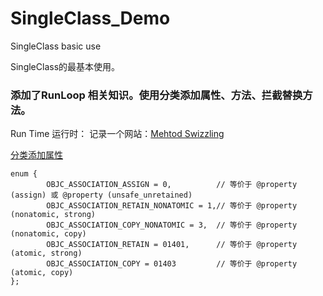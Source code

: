 # SingleClass_Demo
SingleClass basic use


SingleClass的最基本使用。


### 添加了RunLoop 相关知识。使用分类添加属性、方法、拦截替换方法。
Run Time 运行时：
记录一个网站：[Mehtod  Swizzling](http://nshipster.com/method-swizzling/) 

[分类添加属性](http://nszzy.me/2016/01/25/associated-objects/)


```
enum {
        OBJC_ASSOCIATION_ASSIGN = 0,          // 等价于 @property (assign) 或 @property (unsafe_unretained)
        OBJC_ASSOCIATION_RETAIN_NONATOMIC = 1,// 等价于 @property (nonatomic, strong)
        OBJC_ASSOCIATION_COPY_NONATOMIC = 3,  // 等价于 @property (nonatomic, copy)
        OBJC_ASSOCIATION_RETAIN = 01401,      // 等价于 @property (atomic, strong)
        OBJC_ASSOCIATION_COPY = 01403         // 等价于 @property (atomic, copy)
};
```


